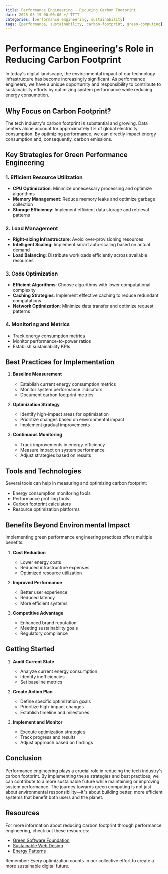 ```yaml
---
title: Performance Engineering - Reducing Carbon Footprint
date: 2025-03-19 00:00:00 +/-TTTT
categories: [performance engineering, sustainability]
tags: [performance, sustainability, carbon-footprint, green-computing]
---
```


# Performance Engineering's Role in Reducing Carbon Footprint

In today's digital landscape, the environmental impact of our technology infrastructure has become increasingly significant. As performance engineers, we have a unique opportunity and responsibility to contribute to sustainability efforts by optimizing system performance while reducing energy consumption.

## Why Focus on Carbon Footprint?

The tech industry's carbon footprint is substantial and growing. Data centers alone account for approximately 1% of global electricity consumption. By optimizing performance, we can directly impact energy consumption and, consequently, carbon emissions.

## Key Strategies for Green Performance Engineering

### 1. Efficient Resource Utilization

- **CPU Optimization**: Minimize unnecessary processing and optimize algorithms
- **Memory Management**: Reduce memory leaks and optimize garbage collection
- **Storage Efficiency**: Implement efficient data storage and retrieval patterns

### 2. Load Management

- **Right-sizing Infrastructure**: Avoid over-provisioning resources
- **Intelligent Scaling**: Implement smart auto-scaling based on actual demand
- **Load Balancing**: Distribute workloads efficiently across available resources

### 3. Code Optimization

- **Efficient Algorithms**: Choose algorithms with lower computational complexity
- **Caching Strategies**: Implement effective caching to reduce redundant computations
- **Network Optimization**: Minimize data transfer and optimize request patterns

### 4. Monitoring and Metrics

- Track energy consumption metrics
- Monitor performance-to-power ratios
- Establish sustainability KPIs

## Best Practices for Implementation

1. **Baseline Measurement**
   - Establish current energy consumption metrics
   - Monitor system performance indicators
   - Document carbon footprint metrics

2. **Optimization Strategy**
   - Identify high-impact areas for optimization
   - Prioritize changes based on environmental impact
   - Implement gradual improvements

3. **Continuous Monitoring**
   - Track improvements in energy efficiency
   - Measure impact on system performance
   - Adjust strategies based on results

## Tools and Technologies

Several tools can help in measuring and optimizing carbon footprint:

- Energy consumption monitoring tools
- Performance profiling tools
- Carbon footprint calculators
- Resource optimization platforms

## Benefits Beyond Environmental Impact

Implementing green performance engineering practices offers multiple benefits:

1. **Cost Reduction**
   - Lower energy costs
   - Reduced infrastructure expenses
   - Optimized resource utilization

2. **Improved Performance**
   - Better user experience
   - Reduced latency
   - More efficient systems

3. **Competitive Advantage**
   - Enhanced brand reputation
   - Meeting sustainability goals
   - Regulatory compliance

## Getting Started

1. **Audit Current State**
   - Analyze current energy consumption
   - Identify inefficiencies
   - Set baseline metrics

2. **Create Action Plan**
   - Define specific optimization goals
   - Prioritize high-impact changes
   - Establish timeline and milestones

3. **Implement and Monitor**
   - Execute optimization strategies
   - Track progress and results
   - Adjust approach based on findings

## Conclusion

Performance engineering plays a crucial role in reducing the tech industry's carbon footprint. By implementing these strategies and best practices, we can contribute to a more sustainable future while maintaining or improving system performance. The journey towards green computing is not just about environmental responsibility—it's about building better, more efficient systems that benefit both users and the planet.

## Resources

For more information about reducing carbon footprint through performance engineering, check out these resources:

- [Green Software Foundation](https://greensoftware.foundation/)
- [Sustainable Web Design](https://sustainablewebdesign.org/)
- [Energy Patterns](https://energypatterns.io/)

Remember: Every optimization counts in our collective effort to create a more sustainable digital future. 